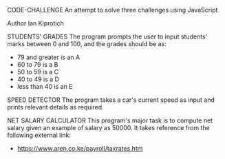 CODE-CHALLENGE
An attempt to solve three challenges using JavaScript

Author
Ian Kiprotich

STUDENTS' GRADES
The program prompts the user to input students' marks between 0 and 100, and the grades should be as:
- 79 and greater is an A
- 60 to 79 is a B
- 50 to 59 is a C
- 40 to 49 is  a D
- less than 40 is an E

SPEED DETECTOR
The program takes a car's current speed as input and prints relevant details as required.

NET SALARY CALCULATOR
This program's major task is to compute net salary given an example of salary as 50000.
It takes reference from the following external link: 
- https://www.aren.co.ke/payroll/taxrates.htm 